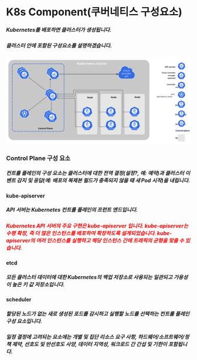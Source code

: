 # K8s Component(쿠버네티스 구성요소)
##### Kubernetes를 배포하면 클러스터가 생성됩니다.
##### 클러스터 안에 포함된 구성요소를 설명하겠습니다.
<img src="./img/components-of-kubernetes.svg">

### Control Plane 구성 요소
##### 컨트롤 플레인의 구성 요소는 클러스터에 대한 전역 결정(설정?, 예: 예약)과 클러스터 이벤트 감지 및 응답(예: 배포의 복제본 필드가 충족되지 않을 때 새 Pod 시작)을 내립니다.

#### kube-apiserver 
##### API 서버는 Kubernetes 컨트롤 플레인의 프런트 엔드입니다.

##### <span style="color:red">Kubernetes API 서버의 주요 구현은 kube-apiserver 입니다. kube-apiserver는 수평 확장, 즉 더 많은 인스턴스를 배포하여 확장하도록 설계되었습니다. kube-apiserver의 여러 인스턴스를 실행하고 해당 인스턴스 간에 트래픽의 균형을 맞출 수 있습니다.</span>

#### etcd
##### 모든 클러스터 데이터에 대한 Kubernetes의 백업 저장소로 사용되는 일관되고 가용성이 높은 키 값 저장소입니다.

#### scheduler
##### 할당된 노드가 없는 새로 생성된 포드를 감시하고 실행할 노드를 선택하는 컨트롤 플레인 구성 요소입니다.

##### 일정 결정에 고려되는 요소에는 개별 및 집단 리소스 요구 사항, 하드웨어/소프트웨어/정책 제약, 선호도 및 반선호도 사양, 데이터 지역성, 워크로드 간 간섭 및 기한이 포함됩니다.